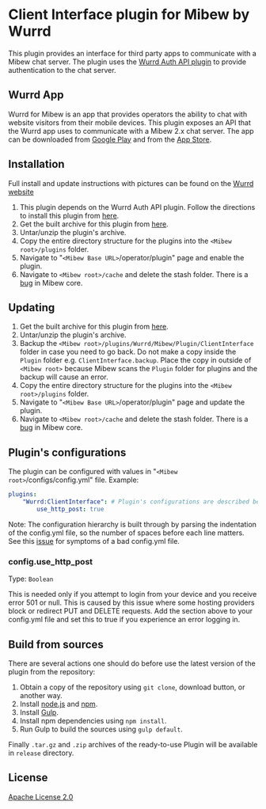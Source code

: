 # Client Interface plugin for Mibew by Wurrd

This plugin provides an interface for third party apps to communicate with a Mibew chat server.
The plugin uses the [Wurrd Auth API plugin](https://github.com/alberto234/wurrd-auth-api-plugin) to provide authentication to the chat server.

## Wurrd App

Wurrd for Mibew is an app that provides operators the ability to chat with website visitors from their mobile devices. This plugin exposes an API that the Wurrd app uses to communicate with a Mibew 2.x chat server. The app can be downloaded from [Google Play](https://play.google.com/store/apps/details?id=com.scalior.wurrd) and from the [App Store](https://itunes.apple.com/us/app/wurrd/id1017128684?mt=8). 


## Installation
Full install and update instructions with pictures can be found on the [Wurrd website](http://wurrdapp.com/how-to-install-a-plugin-in-mibew/)

1. This plugin depends on the Wurrd Auth API plugin. Follow the directions to install this plugin from [here](https://github.com/alberto234/wurrd-auth-api-plugin).
1. Get the built archive for this plugin from [here](http://wurrdapp.com/get-it-now).
1. Untar/unzip the plugin's archive.
1. Copy the entire directory structure for the plugins into the `<Mibew root>/plugins`  folder.
1. Navigate to "`<Mibew Base URL>`/operator/plugin" page and enable the plugin.
1. Navigate to `<Mibew root>/cache` and delete the stash folder. There is a [bug](https://github.com/Mibew/mibew/issues/143) in Mibew core.

## Updating

1. Get the built archive for this plugin from [here](http://wurrdapp.com/get-it-now).
1. Untar/unzip the plugin's archive.
1. Backup the `<Mibew root>/plugins/Wurrd/Mibew/Plugin/ClientInterface` folder in case you need to go back. Do not make a copy inside the `Plugin` folder e.g. `ClientInterface.backup`. Place the copy in outside of `<Mibew root>` because Mibew scans the `Plugin` folder for plugins and the backup will cause an error.
1. Copy the entire directory structure for the plugins into the `<Mibew root>/plugins`  folder.
1. Navigate to "`<Mibew Base URL>`/operator/plugin" page and update the plugin.
1. Navigate to `<Mibew root>/cache` and delete the stash folder. There is a [bug](https://github.com/Mibew/mibew/issues/143) in Mibew core.

## Plugin's configurations

The plugin can be configured with values in "`<Mibew root>`/configs/config.yml" file. Example:
  ```yaml
  plugins:
      "Wurrd:ClientInterface": # Plugin's configurations are described below
          use_http_post: true
  ```
Note: The configuration hierarchy is built through by parsing the indentation of the config.yml file, so the number of spaces before each line matters. See this [issue](https://github.com/alberto234/wurrd-auth-api-plugin/issues/2) for symptoms of a bad config.yml file.

### config.use_http_post

Type: `Boolean`

This is needed only if you attempt to login from your device and you receive error 501 or null. This is caused by this issue where some hosting providers block or redirect PUT and DELETE requests. Add the section above to your config.yml file and set this to true if you experience an error logging in. 


## Build from sources

There are several actions one should do before use the latest version of the plugin from the repository:

1. Obtain a copy of the repository using `git clone`, download button, or another way.
2. Install [node.js](http://nodejs.org/) and [npm](https://www.npmjs.org/).
3. Install [Gulp](http://gulpjs.com/).
4. Install npm dependencies using `npm install`.
5. Run Gulp to build the sources using `gulp default`.

Finally `.tar.gz` and `.zip` archives of the ready-to-use Plugin will be available in `release` directory.


## License

[Apache License 2.0](http://www.apache.org/licenses/LICENSE-2.0.html)
